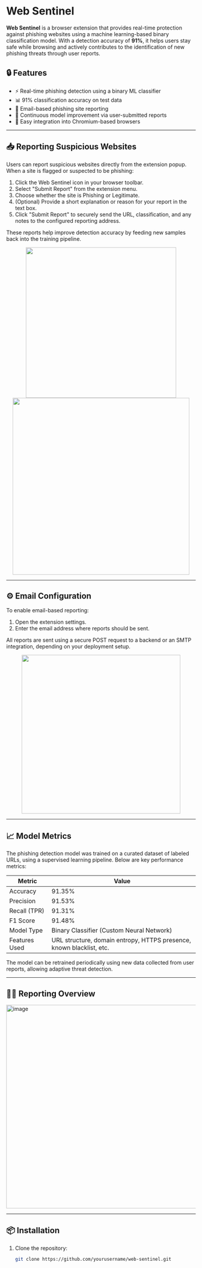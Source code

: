 # Web Sentinel

**Web Sentinel** is a browser extension that provides real-time protection against phishing websites using a machine learning-based binary classification model. With a detection accuracy of **91%**, it helps users stay safe while browsing and actively contributes to the identification of new phishing threats through user reports.

## 🔒 Features

- ⚡ Real-time phishing detection using a binary ML classifier  
- 📊 91% classification accuracy on test data  
- 📩 Email-based phishing site reporting  
- 🧠 Continuous model improvement via user-submitted reports  
- 🧩 Easy integration into Chromium-based browsers

---

## 📥 Reporting Suspicious Websites

Users can report suspicious websites directly from the extension popup. When a site is flagged or suspected to be phishing:

1. Click the Web Sentinel icon in your browser toolbar.
2. Select "Submit Report" from the extension menu.
3. Choose whether the site is Phishing or Legitimate.
4. (Optional) Provide a short explanation or reason for your report in the text box.
5. Click "Submit Report" to securely send the URL, classification, and any notes to the configured reporting address.

These reports help improve detection accuracy by feeding new samples back into the training pipeline.

<p align="center">
  <img src="https://github.com/user-attachments/assets/bc0b138c-56e7-4c03-932c-9724305ffdbb" width="400" />
  <img src="https://github.com/user-attachments/assets/f8e2f030-a6f9-4ace-a7f8-9006179e0db2" width="470" />
</p>


---

## ⚙️ Email Configuration

To enable email-based reporting:

1. Open the extension settings.
2. Enter the email address where reports should be sent.

All reports are sent using a secure POST request to a backend or an SMTP integration, depending on your deployment setup.

<p align="center">
  <img src="https://github.com/user-attachments/assets/509e4838-6374-4bab-8935-018769664bce" width="422" />
</p>

---

## 📈 Model Metrics

The phishing detection model was trained on a curated dataset of labeled URLs, using a supervised learning pipeline. Below are key performance metrics:

| Metric            | Value     |
|-------------------|-----------|
| Accuracy          | 91.35%       |
| Precision         | 91.53%       |
| Recall (TPR)      | 91.31%       |
| F1 Score          | 91.48%       |
| Model Type        | Binary Classifier (Custom Neural Network) |
| Features Used     | URL structure, domain entropy, HTTPS presence, known blacklist, etc. |

The model can be retrained periodically using new data collected from user reports, allowing adaptive threat detection.

---

## 🕵️‍♂️ Reporting Overview

<img width="963" height="541" alt="image" src="https://github.com/user-attachments/assets/b0250a19-da8b-426a-ae19-7d85c2a46d02" />

---

## 📦 Installation

1. Clone the repository:
   ```bash
   git clone https://github.com/yourusername/web-sentinel.git
